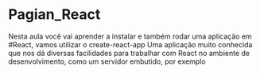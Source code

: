 # Pagian_React
Nesta aula você vai aprender a instalar e também rodar uma aplicação em #React, vamos utilizar o create-react-app  Uma aplicação muito conhecida que nos dá diversas facilidades para trabalhar com React no ambiente de desenvolvimento, como um servidor embutido, por exemplo
